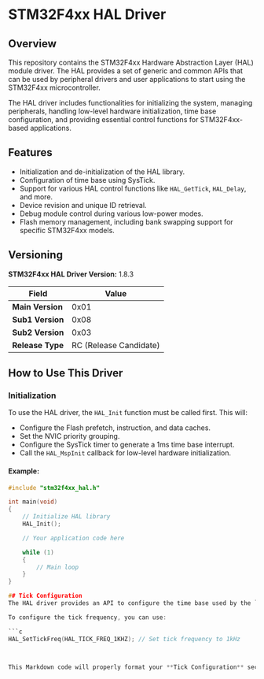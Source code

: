 # STM32F4xx HAL Driver

## Overview
This repository contains the STM32F4xx Hardware Abstraction Layer (HAL) module driver. The HAL provides a set of generic and common APIs that can be used by peripheral drivers and user applications to start using the STM32F4xx microcontroller.

The HAL driver includes functionalities for initializing the system, managing peripherals, handling low-level hardware initialization, time base configuration, and providing essential control functions for STM32F4xx-based applications.

## Features
- Initialization and de-initialization of the HAL library.
- Configuration of time base using SysTick.
- Support for various HAL control functions like `HAL_GetTick`, `HAL_Delay`, and more.
- Device revision and unique ID retrieval.
- Debug module control during various low-power modes.
- Flash memory management, including bank swapping support for specific STM32F4xx models.

## Versioning
**STM32F4xx HAL Driver Version:** 1.8.3

| Field             | Value  |
|-------------------|--------|
| **Main Version**  | 0x01   |
| **Sub1 Version**  | 0x08   |
| **Sub2 Version**  | 0x03   |
| **Release Type**  | RC (Release Candidate) |

## How to Use This Driver

### Initialization
To use the HAL driver, the `HAL_Init` function must be called first. This will:
- Configure the Flash prefetch, instruction, and data caches.
- Set the NVIC priority grouping.
- Configure the SysTick timer to generate a 1ms time base interrupt.
- Call the `HAL_MspInit` callback for low-level hardware initialization.

#### Example:
```c
#include "stm32f4xx_hal.h"

int main(void)
{
    // Initialize HAL library
    HAL_Init();

    // Your application code here

    while (1)
    {
        // Main loop
    }
}

## Tick Configuration
The HAL driver provides an API to configure the time base used by the `HAL_Delay` function. By default, SysTick is used, but you can configure it for other time sources if needed.

To configure the tick frequency, you can use:

```c
HAL_SetTickFreq(HAL_TICK_FREQ_1KHZ); // Set tick frequency to 1kHz



This Markdown code will properly format your **Tick Configuration** section when rendered on GitHub or any Markdown viewer.

